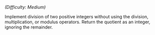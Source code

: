 _(Difficulty: Medium)_

Implement division of two positive integers without using the division, multiplication, or modulus operators. Return the quotient as an integer, ignoring the remainder.
